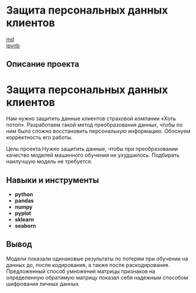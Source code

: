 
# Защита персональных данных клиентов

[md](https://github.com/MironRodionoff/yandex_practicum/blob/main/Project_08/README.md)    
[ipynb](https://github.com/MironRodionoff/yandex_practicum/blob/main/Project_08/Project_08.ipynb)

## Описание проекта
# Защита персональных данных клиентов
Нам нужно защитить данные клиентов страховой компании «Хоть потоп». Разработаем такой метод преобразования данных, чтобы по ним было сложно восстановить персональную информацию. Обоснуем корректность его работы.

Цель проекта
Нужно защитить данные, чтобы при преобразовании качество моделей машинного обучения не ухудшилось.
Подбирать наилучшую модель не требуется.


## Навыки и инструменты

- **python**
- **pandas**
- **numpy**
- **pyplot**
- **sklearn**
- **seaborn** 

## Вывод

Модели показали одинаковые результаты по потерям при обучении на данных до, после кодирования, а также после раскодирования.  
Предложенный способ умножения матрицы признаков на определенную обратимую матрицу показал себя надежным способом шифрования личных данных

